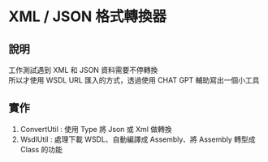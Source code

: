 # XML / JSON 格式轉換器

## 說明
工作測試遇到 XML 和 JSON 資料需要不停轉換 <br />
所以才使用 WSDL URL 匯入的方式，透過使用 CHAT GPT 輔助寫出一個小工具 <br />

## 實作
1. ConvertUtil : 使用 Type 將 Json 或 Xml 做轉換
2. WsdlUtil : 處理下載 WSDL、自動編譯成 Assembly、將 Assembly 轉型成 Class 的功能
